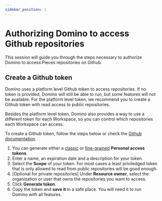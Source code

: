 ```yaml
---
sidebar_position: 1
---
```


# Authorizing Domino to access Github repositories

This session will guide you through the steps necessary to authorize Domino to access Pieces repositories on Github.

## Create a Github token
Domino uses a platform level Github token to access repositories. If no token is provided, Domino will still be able to run, but some features will not be available. For the platform level token, we recommend you to create a Github token with read access to public repositories.

Besides the platform level token, Domino also provides a way to use a different token for each Workspace, so you can control which repositories each Workspace can access.

To create a Github token, follow the steps below or check the [Github documentation](https://docs.github.com/en/github/authenticating-to-github/keeping-your-account-and-data-secure/creating-a-personal-access-token).

1. You can generate either a [classic](https://github.com/settings/tokens/new) or [fine-grained](https://github.com/settings/personal-access-tokens/new) **Personal access tokens**.
2. Enter a name, an expiration date and a description for your token.
3. Select the **Scope** of your token. For most cases a least priviledged token that is only allowed to read from public repositories will be good enough.
4. [Optional for private repositories] Under **Resource owner**, select the organization or user that owns the repositories you want to access.
5. Click **Generate token**.
6. Copy the token and **save it** in a safe place. You will need it to run Domino with all features.



